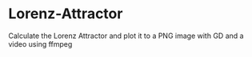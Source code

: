 # Lorenz-Attractor
Calculate the Lorenz Attractor and plot it to a PNG image with GD and a video using ffmpeg
